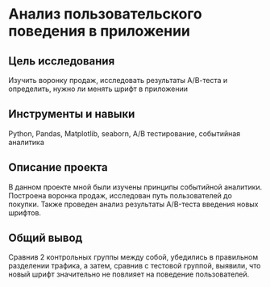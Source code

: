 # Анализ пользовательского поведения в приложении

## Цель исследования
Изучить воронку продаж, исследовать результаты А/В-теста и определить, нужно ли менять шрифт в приложении

## Инструменты и навыки
Python, Pandas, Matplotlib, seaborn, А/В тестирование, событийная аналитика

## Описание проекта
В данном проекте мной были изучены принципы событийной аналитики. 
Построена воронка продаж, исследован путь пользователей до покупки. 
Также проведен анализ результаты A/B-теста введения новых шрифтов.

## Общий вывод
Сравнив 2 контрольных группы между собой, убедились в правильном разделении трафика, 
а затем, сравнив с тестовой группой, выявили, что новый шрифт значительно не повлияет на поведение пользователей.
